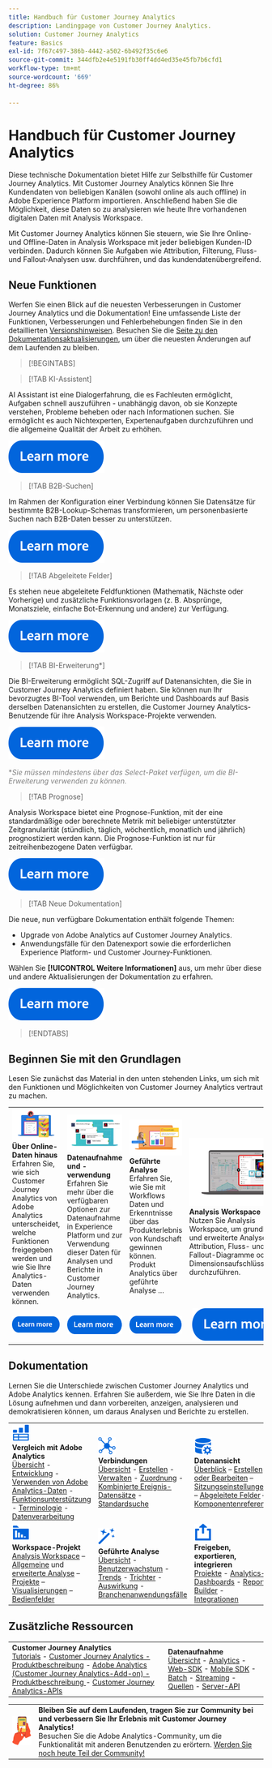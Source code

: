 ```yaml
---
title: Handbuch für Customer Journey Analytics
description: Landingpage von Customer Journey Analytics.
solution: Customer Journey Analytics
feature: Basics
exl-id: 7f67c497-386b-4442-a502-6b492f35c6e6
source-git-commit: 344dfb2e4e5191fb30ff4dd4ed35e45fb7b6cfd1
workflow-type: tm+mt
source-wordcount: '669'
ht-degree: 86%

---
```


# Handbuch für Customer Journey Analytics

Diese technische Dokumentation bietet Hilfe zur Selbsthilfe für Customer Journey Analytics. Mit Customer Journey Analytics können Sie Ihre Kundendaten von beliebigen Kanälen (sowohl online als auch offline) in Adobe Experience Platform importieren. Anschließend haben Sie die Möglichkeit, diese Daten so zu analysieren wie heute Ihre vorhandenen digitalen Daten mit Analysis Workspace.

Mit Customer Journey Analytics können Sie steuern, wie Sie Ihre Online- und Offline-Daten in Analysis Workspace mit jeder beliebigen Kunden-ID verbinden. Dadurch können Sie Aufgaben wie Attribution, Filterung, Fluss- und Fallout-Analysen usw. durchführen, und das kundendatenübergreifend.

## Neue Funktionen

Werfen Sie einen Blick auf die neuesten Verbesserungen in Customer Journey Analytics und die Dokumentation! Eine umfassende Liste der Funktionen, Verbesserungen und Fehlerbehebungen finden Sie in den detaillierten [Versionshinweisen](../release-notes/latest.md). Besuchen Sie die [Seite zu den Dokumentationsaktualisierungen](../release-notes/doc-changes.md), um über die neuesten Änderungen auf dem Laufenden zu bleiben.

>[!BEGINTABS]

>[!TAB KI-Assistent]

AI Assistant ist eine Dialogerfahrung, die es Fachleuten ermöglicht, Aufgaben schnell auszuführen - unabhängig davon, ob sie Konzepte verstehen, Probleme beheben oder nach Informationen suchen. Sie ermöglicht es auch Nichtexperten, Expertenaufgaben durchzuführen und die allgemeine Qualität der Arbeit zu erhöhen.

[![Bild](assets/learn-more-button.svg)](/help/ai-assistant.md)

>[!TAB B2B-Suchen]

Im Rahmen der Konfiguration einer Verbindung können Sie Datensätze für bestimmte B2B-Lookup-Schemas transformieren, um personenbasierte Suchen nach B2B-Daten besser zu unterstützen.

[![Bild](assets/learn-more-button.svg)](/help/connections/transform-datasets-b2b-lookups.md)

>[!TAB Abgeleitete Felder]

Es stehen neue abgeleitete Feldfunktionen (Mathematik, Nächste oder Vorherige) und zusätzliche Funktionsvorlagen (z. B. Absprünge, Monatsziele, einfache Bot-Erkennung und andere) zur Verfügung.

[![Bild](assets/learn-more-button.svg)](/help/data-views/derived-fields/derived-fields.md)

>[!TAB BI-Erweiterung*]

Die BI-Erweiterung ermöglicht SQL-Zugriff auf Datenansichten, die Sie in Customer Journey Analytics definiert haben. Sie können nun Ihr bevorzugtes BI-Tool verwenden, um Berichte und Dashboards auf Basis derselben Datenansichten zu erstellen, die Customer Journey Analytics-Benutzende für ihre Analysis Workspace-Projekte verwenden.

[![Bild](assets/learn-more-button.svg)](/help/data-views/bi-extension.md)

<span style="color:gray">*_Sie müssen mindestens über das Select-Paket verfügen, um die BI-Erweiterung verwenden zu können._</span>


<!--
>[!TAB Improved Audience Publising] 

Audiences that are published from Customer Journey Analytics are now available in the new **Audiences** section in Adobe Experience Platform. Audiences are now available in Experience Platform seconds after they are published from Customer Journey Analytics. Improved sorting and filter options in Experience Platform for Customer Journey Analytics audiences. 

[![image](assets/learn-more-button.svg)](/help/components/audiences/publish.md)

-->

>[!TAB Prognose]

Analysis Workspace bietet eine Prognose-Funktion, mit der eine standardmäßige oder berechnete Metrik mit beliebiger unterstützter Zeitgranularität (stündlich, täglich, wöchentlich, monatlich und jährlich) prognostiziert werden kann. Die Prognose-Funktion ist nur für zeitreihenbezogene Daten verfügbar.

[![Bild](assets/learn-more-button.svg)](/help/analysis-workspace/c-forecast/forecasting.md)

>[!TAB Neue Dokumentation]

Die neue, nun verfügbare Dokumentation enthält folgende Themen:<ul><li>Upgrade von Adobe Analytics auf Customer Journey Analytics.</li><li>Anwendungsfälle für den Datenexport sowie die erforderlichen Experience Platform- und Customer Journey-Funktionen. </li></ul>Wählen Sie **[!UICONTROL Weitere Informationen]** aus, um mehr über diese und andere Aktualisierungen der Dokumentation zu erfahren.

[![Bild](assets/learn-more-button.svg)](/help/release-notes/doc-changes.md)

>[!ENDTABS]

## Beginnen Sie mit den Grundlagen

Lesen Sie zunächst das Material in den unten stehenden Links, um sich mit den Funktionen und Möglichkeiten von Customer Journey Analytics vertraut zu machen.

<table style="table-layout:fixed">
  <tr style="border: 0;">
    <td>
    <a href="/help/getting-started/aa-vs-cja/overview.md"><img src="./assets/aa-vs-cja.png"></a>
    <div><strong>Über Online-Daten hinaus</strong><br/>Erfahren Sie, wie sich Customer Journey Analytics von Adobe Analytics unterscheidet, welche Funktionen freigegeben werden und wie Sie Ihre Analytics-Daten verwenden können.</div>
    </td>
    <td>
    <a href="/help/data-ingestion/data-ingestion.md"><img src="./assets/data-ingestion.png"></a>
    <div><strong>Datenaufnahme und -verwendung</strong><br/>Erfahren Sie mehr über die verfügbaren Optionen zur Datenaufnahme in Experience Platform und zur Verwendung dieser Daten für Analysen und Berichte in Customer Journey Analytics.</div>
    </td>
    <td>
    <a href="/help/guided-analysis/overview.md"><img src="./assets/product-analytics.png"></a>
    <div><strong>Geführte Analyse</strong><br/>Erfahren Sie, wie Sie mit Workflows Daten und Erkenntnisse über das Produkterlebnis von Kundschaft gewinnen können. Produkt Analytics über geführte Analyse …
    </div>
    </td>
    <td>
    <a href="/help/analysis-workspace/home.md"><img src="./assets/workspace.png"></a>
    <div><strong>Analysis Workspace</strong><br/>Nutzen Sie Analysis Workspace, um grundlegende und erweiterte Analysen, wie Attribution, Fluss- und Fallout-Diagramme oder Dimensionsaufschlüsselungen durchzuführen.</div>
    </td>
  </tr>
  <tr style="border: 0;">
    <td align="center"><a href="/help/getting-started/aa-vs-cja/overview.md"><img src="./assets/learn-more-button.svg"></a></td>
    <td align="center"><a href="/help/data-ingestion/data-ingestion.md"><img src="./assets/learn-more-button.svg"></a></td>
    <td align="center"><a href="/help/guided-analysis/overview.md"><img src="./assets/learn-more-button.svg"></a></td>
    <td align="center"><a href="/help/analysis-workspace/home.md"><img src="./assets/learn-more-button.svg"></a></td>
    </tr>
</table>

## Dokumentation

Lernen Sie die Unterschiede zwischen Customer Journey Analytics und Adobe Analytics kennen. Erfahren Sie außerdem, wie Sie Ihre Daten in die Lösung aufnehmen und dann vorbereiten, anzeigen, analysieren und demokratisieren können, um daraus Analysen und Berichte zu erstellen.

<table style="table-layout:auto">
  <tr style="border: 0;">
    <td>
      <img src="./assets/analytics.svg" width="35px"><br/>
      <strong>Vergleich mit Adobe Analytics</strong><br/><a href="/help/getting-started/aa-vs-cja/overview.md">Übersicht</a> - <a href="/help/getting-started/aa-to-cja.md">Entwicklung</a> - <a href="/help/getting-started/aa-vs-cja/aa-data-in-cja.md">Verwenden von Adobe Analytics-Daten</a> - <a href="/help/getting-started/aa-vs-cja/cja-aa.md">Funktionsunterstützung</a> - <a href="/help/getting-started/aa-vs-cja/terminology.md">Terminologie</a> - <a href="/help/getting-started/aa-vs-cja/data-processing-comparisons.md">Datenverarbeitung</a>
    </td>
    <td>
      <img src="./assets/connections.svg" width="35px"><br/>
      <strong>Verbindungen</strong><br/><a href="/help/connections/overview.md">Übersicht</a> - <a href="/help/connections/create-connection.md">Erstellen</a> - <a href="/help/connections/manage-connections.md">Verwalten</a> - <a href="/help/stitching/overview.md">Zuordnung</a> - <a href="/help/connections/combined-dataset.md">Kombinierte Ereignis-Datensätze</a> - <a href="/help/connections/standard-lookups.md">Standardsuche</a>
    </td>
     <td>
      <img src="./assets/dataviews.svg" width="35px"><br/>
      <strong>Datenansicht</strong><br/><a href="/help/data-views/data-views.md">Überblick</a> – <a href="/help/data-views/create-dataview.md">Erstellen oder Bearbeiten</a> – <a href="/help/data-views/session-settings.md">Sitzungseinstellungen</a> – <a href="/help/data-views/derived-fields/derived-fields.md">Abgeleitete Felder</a> – <a href="/help/data-views/component-reference.md">Komponentenreferenz</a>
    </td>

</tr>
  <tr style="border: 0;">
    <td>
      <img src="./assets/workspace.svg" width="35px"><br/>
      <strong>Workspace-Projekt</strong><br/><a href="/help/analysis-workspace/home.md">Analysis Workspace</a> – <a href="/help/analysis-workspace/perform-basic-analysis.md">Allgemeine</a> und <a href="/help/analysis-workspace/perform-adv-analysis.md">erweiterte Analyse</a> – <a href="/help/analysis-workspace/build-workspace-project/freeform-overview.md">Projekte</a> – <a href="/help/analysis-workspace/visualizations/freeform-analysis-visualizations.md">Visualisierungen</a> – <a href="/help/analysis-workspace/c-panels/freeform-panel.md">Bedienfelder</a>
    </td>
    <td>
      <img src="./assets/guided-analysis.svg" width="35px"><br/>
      <strong>Geführte Analyse</strong><br/><a href="/help/guided-analysis/overview.md">Übersicht</a> - <a href="/help/guided-analysis/types/active.md">Benutzerwachstum</a> - <a href="/help/guided-analysis/types/usage.md">Trends</a> - <a href="/help/guided-analysis/types/friction.md">Trichter</a> - <a href="/help/guided-analysis/types/release.md">Auswirkung</a> - <a href="/help/guided-analysis/industry-use-cases.md">Branchenanwendungsfälle</a>
    </td>
    <td>
      <img src="./assets/share.svg" width="35px"><br/>
      <strong>Freigeben, exportieren, integrieren</strong><br/><a href="/help/analysis-workspace/curate-share/share-projects.md">Projekte</a> - <a href="/help/mobile-app/home.md">Analytics-Dashboards</a> - <a href="/help/report-builder/report-buider-overview.md">Report Builder</a> - <a href="/help/integrations/overview.md">Integrationen</a>
    </td>
  </tr>
</table>

## Zusätzliche Ressourcen

<table style="table-layout:fixed"><tr style="border: 0;">
<td><strong>Customer Journey Analytics</strong><br/>
<a href="https://experienceleague.adobe.com/de/docs/customer-journey-analytics-learn/tutorials/overview" target="_blank">Tutorials</a> - <a href="https://helpx.adobe.com/de/legal/product-descriptions/customer-journey-analytics.html" target="_blank">Customer Journey Analytics - Produktbeschreibung</a> - <a href="https://helpx.adobe.com/de/legal/product-descriptions/adobe-analytics-addon-customer-journey-analytics.html" target="_blank">Adobe Analytics (Customer Journey Analytics-Add-on) - Produktbeschreibung </a> - <a href="https://developer.adobe.com/cja-apis/docs/" target="_blank">Customer Journey Analytics-APIs</a>
</td>
<td><strong>Datenaufnahme</strong><br/><a href="/help/data-ingestion/data-ingestion.md">Übersicht</a> - <a href="/help/data-ingestion/analytics.md">Analytics</a> - <a href="/help/data-ingestion/aepwebsdk.md">Web-SDK</a> - <a href="/help/data-ingestion/aepmobilesdk.md">Mobile SDK</a> - <a href="/help/data-ingestion/batch.md">Batch</a> - <a href="/help/data-ingestion/streaming.md">Streaming</a> - <a href="/help/data-ingestion/sources.md">Quellen</a> - <a href="/help/data-ingestion/serverapi.md">Server-API</a>
</td>
</tr></table>


<table style="table-layout:auto" class="tablelayout-is-fixed"><tbody><tr style="border: 0;"><td><img src="./assets/newsletter.png"></td><td>
<b>Bleiben Sie auf dem Laufenden, tragen Sie zur Community bei und verbessern Sie Ihr Erlebnis mit Customer Journey Analytics!</b><br>Besuchen Sie die Adobe Analytics-Community, um die Funktionalität mit anderen Benutzenden zu erörtern. <a href="https://experienceleaguecommunities.adobe.com/t5/adobe-analytics/ct-p/adobe-analytics-community?lang=de">Werden Sie noch heute Teil der Community!</a></td></tr></tbody></table>

